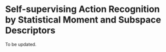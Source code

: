 # Self-supervising Action Recognition by Statistical Moment and Subspace Descriptors

To be updated.
